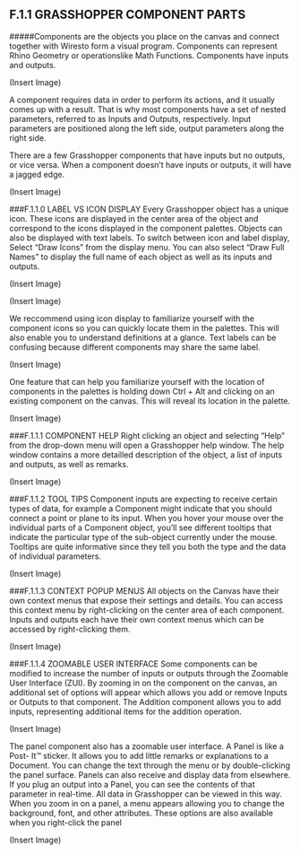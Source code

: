 ## F.1.1 GRASSHOPPER COMPONENT PARTS

#####Components are the objects you place on the canvas and connect together with Wiresto form a visual program. Components can represent Rhino Geometry or operationslike Math Functions. Components have inputs and outputs.

(Insert Image)

A component requires data in order to perform its actions, and it usually comes
up with a result. That is why most components have a set of nested parameters,
referred to as Inputs and Outputs, respectively. Input parameters are positioned
along the left side, output parameters along the right side.

There are a few Grasshopper components that have inputs but no outputs, or
vice versa. When a component doesn’t have inputs or outputs, it will have a
jagged edge.

(Insert Image)

###F.1.1.0 LABEL VS ICON DISPLAY
Every Grasshopper object has a unique icon. These icons are displayed in
the center area of the object and correspond to the icons displayed in the
component palettes. Objects can also be displayed with text labels. To switch
between icon and label display, Select “Draw Icons” from the display menu. You
can also select “Draw Full Names” to display the full name of each object as well
as its inputs and outputs.

(Insert Image)

(Insert Image)

We reccommend using icon display to familiarize yourself with the component
icons so you can quickly locate them in the palettes. This will also enable you to
understand definitions at a glance. Text labels can be confusing because different
components may share the same label.

(Insert Image)

One feature that can help you familiarize yourself with the location of
components in the palettes is holding down Ctrl + Alt and clicking on an existing
component on the canvas. This will reveal its location in the palette.

(Insert Image)

###F.1.1.1 COMPONENT HELP
Right clicking an object and selecting “Help” from the drop-down menu will
open a Grasshopper help window. The help window contains a more detailled
description of the object, a list of inputs and outputs, as well as remarks.

(Insert Image)

###F.1.1.2 TOOL TIPS
Component inputs are expecting to receive certain types of data, for example a
Component might indicate that you should connect a point or plane to its input.
When you hover your mouse over the individual parts of a Component object,
you’ll see different tooltips that indicate the particular type of the sub-object
currently under the mouse. Tooltips are quite informative since they tell you
both the type and the data of individual parameters.

(Insert Image)

###F.1.1.3 CONTEXT POPUP MENUS
All objects on the Canvas have their own context menus that expose their
settings and details. You can access this context menu by right-clicking on the
center area of each component. Inputs and outputs each have their own context
menus which can be accessed by right-clicking them.

(Insert Image)

###F.1.1.4 ZOOMABLE USER INTERFACE
Some components can be modified to increase the number of inputs or outputs
through the Zoomable User Interface (ZUI). By zooming in on the component
on the canvas, an additional set of options will appear which allows you add or
remove Inputs or Outputs to that component. The Addition component allows
you to add inputs, representing additional items for the addition operation.

(Insert Image)

The panel component also has a zoomable user interface. A Panel is like a Post-
It™ sticker. It allows you to add little remarks or explanations to a Document. You
can change the text through the menu or by double-clicking the panel surface.
Panels can also receive and display data from elsewhere. If you plug an output
into a Panel, you can see the contents of that parameter in real-time. All data in
Grasshopper can be viewed in this way. When you zoom in on a panel, a menu
appears allowing you to change the background, font, and other attributes.
These options are also available when you right-click the panel

(Insert Image)
